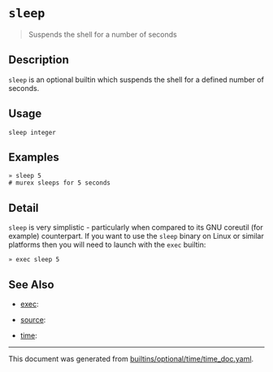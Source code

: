 # `sleep`

> Suspends the shell for a number of seconds

## Description

`sleep` is an optional builtin which suspends the shell for a defined number
of seconds.

## Usage

```
sleep integer
```

## Examples

```
» sleep 5
# murex sleeps for 5 seconds
```

## Detail

`sleep` is very simplistic - particularly when compared to its GNU coreutil
(for example) counterpart. If you want to use the `sleep` binary on Linux
or similar platforms then you will need to launch with the `exec` builtin:

```
» exec sleep 5
```

## See Also

* [exec](../optional/exec.md):
  
* [source](../optional/source.md):
  
* [time](../optional/time.md):
  

<hr/>

This document was generated from [builtins/optional/time/time_doc.yaml](https://github.com/lmorg/murex/blob/master/builtins/optional/time/time_doc.yaml).
